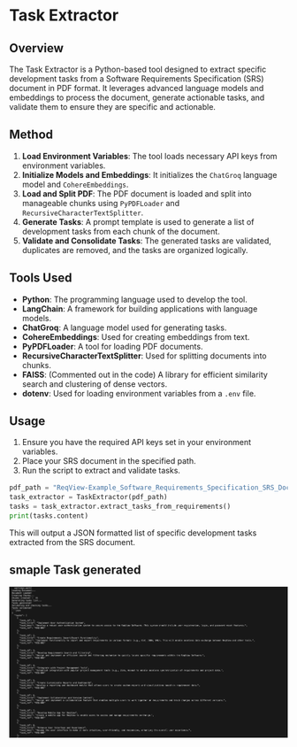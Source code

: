 # Task Extractor

## Overview

The Task Extractor is a Python-based tool designed to extract specific development tasks from a Software Requirements Specification (SRS) document in PDF format. It leverages advanced language models and embeddings to process the document, generate actionable tasks, and validate them to ensure they are specific and actionable.

## Method

1. **Load Environment Variables**: The tool loads necessary API keys from environment variables.
2. **Initialize Models and Embeddings**: It initializes the `ChatGroq` language model and `CohereEmbeddings`.
3. **Load and Split PDF**: The PDF document is loaded and split into manageable chunks using `PyPDFLoader` and `RecursiveCharacterTextSplitter`.
4. **Generate Tasks**: A prompt template is used to generate a list of development tasks from each chunk of the document.
5. **Validate and Consolidate Tasks**: The generated tasks are validated, duplicates are removed, and the tasks are organized logically.

## Tools Used

- **Python**: The programming language used to develop the tool.
- **LangChain**: A framework for building applications with language models.
- **ChatGroq**: A language model used for generating tasks.
- **CohereEmbeddings**: Used for creating embeddings from text.
- **PyPDFLoader**: A tool for loading PDF documents.
- **RecursiveCharacterTextSplitter**: Used for splitting documents into chunks.
- **FAISS**: (Commented out in the code) A library for efficient similarity search and clustering of dense vectors.
- **dotenv**: Used for loading environment variables from a `.env` file.

## Usage

1. Ensure you have the required API keys set in your environment variables.
2. Place your SRS document in the specified path.
3. Run the script to extract and validate tasks.

```python
pdf_path = "ReqView-Example_Software_Requirements_Specification_SRS_Document.pdf"
task_extractor = TaskExtractor(pdf_path)
tasks = task_extractor.extract_tasks_from_requirements()
print(tasks.content)
```

This will output a JSON formatted list of specific development tasks extracted from the SRS document.

## smaple Task generated

![Sample Task](../ScreenShots/Task_generation.png)
